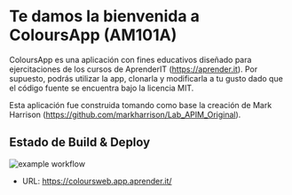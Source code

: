 # Te damos la bienvenida a ColoursApp (AM101A)

ColoursApp es una aplicación con fines educativos diseñado para ejercitaciones de los cursos de AprenderIT (https://aprender.it). Por supuesto, podrás utilizar la app, clonarla y modificarla a tu gusto dado que el código fuente se encuentra bajo la licencia MIT.

Esta aplicación fue construida tomando como base la creación de Mark Harrison (https://github.com/markharrison/Lab_APIM_Original).

## Estado de Build & Deploy

![example workflow](https://github.com/AprenderIT/ColoursApp-AM101A/actions/workflows/prod.yml/badge.svg)

- URL: https://coloursweb.app.aprender.it/